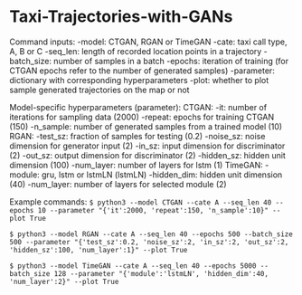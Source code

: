 # Taxi-Trajectories-with-GANs
Command inputs:
-model: CTGAN, RGAN or TimeGAN
-cate: taxi call type, A, B or C
-seq_len: length of recorded location points in a trajectory
-batch_size: number of samples in a batch
-epochs: iteration of training (for CTGAN epochs refer to the number of generated samples)
-parameter: dictionary with corresponding hyperparameters
-plot: whether to plot sample generated trajectories on the map or not

Model-specific hyperparameters (parameter):
CTGAN:
-it: number of iterations for sampling data (2000)
-repeat: epochs for training CTGAN (150)
-n_sample: number of generated samples from a trained model (10)
RGAN:
-test_sz: fraction of samples for testing (0.2)
-noise_sz: noise dimension for generator input (2)
-in_sz: input dimension for discriminator (2)
-out_sz: output dimension for discriminator (2)
-hidden_sz: hidden unit dimension (100)
-num_layer: number of layers for lstm (1)
TimeGAN:
-module: gru, lstm or lstmLN (lstmLN)
-hidden_dim: hidden unit dimension (40)
-num_layer: number of layers for selected module (2)

Example commands:
`$ python3 --model CTGAN --cate A --seq_len 40 --epochs 10 --parameter "{'it':2000, 'repeat':150, 'n_sample':10}" --plot True`

`$ python3 --model RGAN --cate A --seq_len 40 --epochs 500 --batch_size 500 --parameter "{'test_sz':0.2, 'noise_sz':2, 'in_sz':2, 'out_sz':2, 'hidden_sz':100, 'num_layer':1}" --plot True`

`$ python3 --model TimeGAN --cate A --seq_len 40 --epochs 5000 --batch_size 128 --parameter "{'module':'lstmLN', 'hidden_dim':40, 'num_layer':2}" --plot True`
